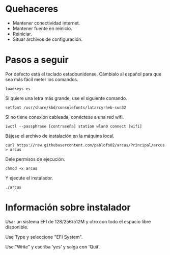 # Quehaceres
- Mantener conectividad internet.
- Mantener fuente en reinicio.
- Reiniciar.
- Situar archivos de configuración.

# Pasos a seguir
Por defecto está el teclado estadounidense. Cámbialo al español para que sea más fácil meter los comandos.

`loadkeys es`

Si quiere una letra más grande, use el siguiente comando.

`setfont /usr/share/kbd/consolefonts/latarcyrheb-sun32`

Si no tiene conexión cableada, conéctese a una red wifi.

`iwctl --passphrase [contraseña] station wlan0 connect [wifi]`

Bájese el archivo de instalación en la máquina local.

`curl https://raw.githubusercontent.com/pablofs02/arcus/Principal/arcus > arcus`

Dele permisos de ejecución.

`chmod +x arcus`

Y ejecute el instalador.

`./arcus`

# Información sobre instalador
Usar un sistema EFI de 128/256/512M y otro con todo el espacio libre disponible.

Use Type y seleccione "EFI System".

Use "Write" y escriba 'yes' y salga con 'Quit'.
